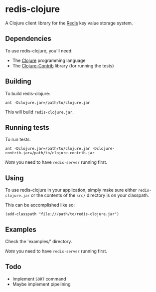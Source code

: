 # redis-clojure

A Clojure client library for the
[Redis](http://code.google.com/p/redis) key value storage system.

## Dependencies

To use redis-clojure, you'll need:

* The [Clojure](http://clojure.org) programming language
* The [Clojure-Contrib](http://code.google.com/p/clojure-contrib) library (for running the tests)

## Building 

To build redis-clojure:

    ant -Dclojure.jar=/path/to/clojure.jar

This will build `redis-clojure.jar`.

## Running tests

To run tests:

    ant -Dclojure.jar=/path/to/clojure.jar -Dclojure-contrib.jar=/path/to/clojure-contrib.jar

*Note* you need to have `redis-server` running first.

## Using

To use redis-clojure in your application, simply make sure either
`redis-clojure.jar` or the contents of the `src/` directory is on your
classpath.

This can be accomplished like so:

    (add-classpath "file:///path/to/redis-clojure.jar")

## Examples

Check the 'examples/' directory.

*Note* you need to have `redis-server` running first.

## Todo

* Implement `SORT` command
* Maybe implement pipelining
